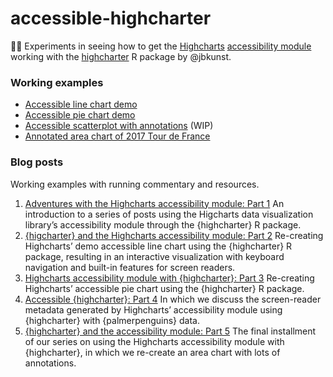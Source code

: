 # accessible-highcharter
👩‍🔬 Experiments in seeing how to get the [Highcharts](https://github.com/highcharts/highcharts) [accessibility module](https://www.highcharts.com/docs/accessibility/accessibility-module) working with the [highcharter](https://github.com/jbkunst/highcharter) R package by @jbkunst.

### Working examples

* [Accessible line chart demo](https://rpubs.com/maraaverick/accessible-highcharter)
* [Accessible pie chart demo](https://rpubs.com/maraaverick/highcharter-accessible-pie-chart)
* [Accessible scatterplot with annotations](http://rpubs.com/maraaverick/highcharter_palmerpenguins) (WIP)
* [Annotated area chart of 2017 Tour de France](https://rpubs.com/maraaverick/tourdefrance_highcharter_demo)

### Blog posts

Working examples with running commentary and resources.

1. [Adventures with the Highcharts accessibility module: Part 1](https://dataand.me/posts/2021-11-10-adventures-with-the-highcharts-accessibility-module-part-1/) An introduction to a series of posts using the Higcharts data visualization library’s accessibility module through the {highcharter} R package.
2. [{higcharter} and the Highcharts accessibility module: Part 2](https://dataand.me/posts/2021-11-12-higcharter-and-the-highcharts-accessibility-module-part-2/) 
Re-creating Highcharts’ demo accessible line chart using the {highcharter} R package, resulting in an interactive visualization with keyboard navigation and built-in features for screen readers.
3. [Highcharts accessibility module with {highcharter}: Part 3](https://dataand.me/posts/2021-11-13-highcharts-accessibility-module-with-highcharter-part-3/) 
Re-creating Highcharts’ accessible pie chart using the {highcharter} R package.
4. [Accessible {highcharter}: Part 4](https://dataand.me/posts/2021-11-15-accessible-highcharter-part-4/) In which we discuss the screen-reader metadata generated by Highcharts’ accessibility module using {highcharter} with {palmerpenguins} data.
5. [{highcharter} and the accessibility module: Part 5](https://dataand.me/posts/2021-11-16-highcharter-and-the-accessibility-module-part-5/) The final installment of our series on using the Highcharts accessibility module with {highcharter}, in which we re-create an area chart with lots of annotations.
